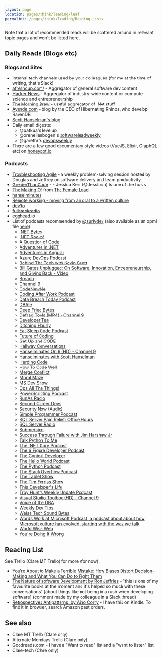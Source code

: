 ```yaml
---
layout: page
location: pages/think/leading/leaf
permalink: /pages/think/leading/Reading-Lists
---
```


Note that a lot of recommended reads will be scattered around in relevant topic pages and won't be listed here.

## Daily Reads (Blogs etc)

### Blogs and Sites

- Internal tech channels used by your colleagues (for me at the time of writing, that's Slack) 
- [afreshcup.com/](https://afreshcup.com/) - Aggregator of general software dev content
- [Hacker News](https://news.ycombinator.com/) - Aggregator of industry-wide content on computer science and entrepreneurship
- [The Morning Brew](http://blog.cwa.me.uk) - useful aggregator of .Net stuff
- [Ayende.com](https://ayende.com/blog/) - blog by the CEO of Hibernating Rhinos, who develop RavenDB
- [Scott Hanselman's blog](https://hanselman.com/blog/)
- Daily email digests:
    - @patkua's [levelup](http://levelup.patkua.com)
    - @orenellenbogen's [softwareleadweekly](https://softwareleadweekly.com)
    - @garethr's [devopsweekly](http://devopsweekly.com)
- There are a few good documentary style videos (VueJS, Elixir, GraphQL etc) on [honeypot.io](https://cult.honeypot.io/originals)

### Podcasts

- [Troubleshooting Agile](https://conversationaltransformation.com/troubleshooting-agile-podcast/) - a weekly problem-solving session hosted by Douglas and Jeffrey on software delivery and team productivity.
- [GreaterThanCode](https://www.greaterthancode.com/) - - Jessica Kerr (@Jessitron) is one of the hosts
- [The Making Of](https://www.thefemalelead.com/podcast-1) from [The Female Lead](https://www.thefemalelead.com/) 
- [hanselminutes](https://www.hanselminutes.com/)
- [Remote working - moving from an oral to a written culture](https://www.cherryleaf.com/2020/05/podcast-88-will-myddelton-on-moving-from-an-oral-to-a-written-culture/?utm_source=rss&utm_medium=rss&utm_campaign=podcast-88-will-myddelton-on-moving-from-an-oral-to-a-written-culture)
- [dev/to](https://dev.to/pod)
- [fullstackradio](https://fullstackradio.com)
- [egghead.io](https://egghead.io/podcasts)
- List of podcasts recommended by [@surlydev](https://twitter.com/surlydev) (also available as an opml file [here](/resources/recommended_podcasts.opml)):
	- [.NET Bytes](https://www.dotnetbytes.fm/rss.xml)
	- [.NET Rocks!](http://feeds.feedburner.com/netRocksFullMp3Downloads)
	- [A Question of Code](https://feeds.transistor.fm/a-question-of-code)
	- [Adventures in .NET](https://feeds.feedwrench.com/AdventuresInDotNet.rss)
	- [Adventures in Angular](http://feeds.feedwrench.com/AdventuresInAngular.rss)
	- [Azure DevOps Podcast](http://azuredevopspodcast.clear-measure.com/rss)
	- [Behind The Tech with Kevin Scott](http://behindthetech.mpsn.libsynpro.com/rss)
	- [Bill Gates Unplugged: On Software, Innovation, Entrepreneurship, and Giving Back - Video](https://deimos.apple.com/WebObjects/Core.woa/GetRSS/washington-public-dz.7171378026.07171378028?U=http%3A%2F%2Fwww.uwtv.org%2Fpodcasts%2Fdynamic_uwitunes.aspx%3Ffid%3D5204%26type%3D2)
	- [Breach](https://www.omnycontent.com/d/playlist/aaea4e69-af51-495e-afc9-a9760146922b/2e15f508-8c30-4175-a9de-aac50171d7b2/6f7e8fd1-2b47-45fc-9459-aac50171d7bc/podcast.rss)
	- [Channel 9](https://channel9.msdn.com/Feeds/RSS/mp3)
	- [CodeNewbie](http://feeds.podtrac.com/q8s8ba9YtM6r)
	- [Coding After Work Podcast](https://codingafterwork.libsyn.com/rss)
	- [Data Breach Today Podcast](http://www.databreachtoday.com/itunes_rss_podcasts.php)
	- [DBAle](https://redgate.libsyn.com/rss)
	- [Deep Fried Bytes](http://feeds.feedburner.com/deepfriedbytes)
	- [Defrag Tools (MP4) - Channel 9](https://channel9.msdn.com/Shows/Defrag-Tools/feed/mp4)
	- [Developer Tea](https://feeds.simplecast.com/dLRotFGk)
	- [Ditching Hourly](https://feeds.transistor.fm/ditching-hourly)
	- [Eat Sleep Code Podcast](http://feeds.feedburner.com/esc-podcast)
	- [Future of Coding](https://www.omnycontent.com/d/playlist/c4157e60-c7f8-470d-b13f-a7b30040df73/564f493f-af32-4c48-862f-a7b300e4df49/ac317852-8807-44b8-8eff-a7b300e4df52/podcast.rss)
	- [Get Up and CODE](https://getupandcode1.libsyn.com/rss)
	- [Hallway Conversations](http://feeds.feedburner.com/HallwayConversationsPodcastEpisodes)
	- [Hanselminutes On 9 (HD) - Channel 9](http://s.ch9.ms/Shows/HanselminutesOn9/feed/mp4high)
	- [Hanselminutes with Scott Hanselman](https://feeds.simplecast.com/gvtxUiIf)
	- [Herding Code](http://feeds.feedburner.com/herdingcode)
	- [How To Code Well](https://anchor.fm/s/2d0cded8/podcast/rss)
	- [Merge Conflict](https://feeds.fireside.fm/mergeconflict/rss)
	- [Moral Maze](https://podcasts.files.bbci.co.uk/b006qk11.rss)
	- [MS Dev Show](https://msdevshow.libsyn.com/rss)
	- [Ops All The Things!](http://opsallthethings.s3-website-us-east-1.amazonaws.com/podcast.xml)
	- [PowerScripting Podcast](https://powerscripting.libsyn.com/rss)
	- [RunAs Radio](http://feeds.feedburner.com/RunasRadio)
	- [Second Career Devs](http://feeds.soundcloud.com/users/soundcloud:users:332558027/sounds.rss)
	- [Security Now (Audio)](https://feeds.twit.tv/sn.xml)
	- [Simple Programmer Podcast](https://simpleprogrammer.libsyn.com/rss)
	- [SQL Server Pain Relief: Office Hours](http://brentozarunlimited.libsyn.com/rss)
	- [SQL Server Radio](http://madeirasqlserverradio.libsyn.com/rss)
	- [Submersion](http://feeds.soundcloud.com/users/soundcloud:users:405505446/sounds.rss)
	- [Success Through Failure with Jim Harshaw Jr](https://jimharshaw.libsyn.com/rss)
	- [Talk Python To Me](https://talkpython.fm/episodes/rss)
	- [The .NET Core Podcast](https://thedotnetcorepodcast.libsyn.com/rss)
	- [The 6 Figure Developer Podcast](http://6figuredev.com/feed/podcast)
	- [The Cynical Developer](https://cynicaldeveloper.libsyn.com/rss)
	- [The Hello World Podcast](https://hwpod.libsyn.com/rss)
	- [The Python Podcast](https://www.podcastinit.com/feed/mp3/)
	- [The Stack Overflow Podcast](https://stackoverflow.blog/podcasts/?feed=podcast)
	- [The Tablet Show](http://www.pwop.com/feed.aspx?show=thetabletshow)
	- [The Tim Ferriss Show](https://rss.art19.com/tim-ferriss-show)
	- [This Developer's Life](http://feeds.feedburner.com/ThisDevelopersLife)
	- [Troy Hunt's Weekly Update Podcast](https://www.omnycontent.com/d/playlist/1439345f-6152-486d-a9c2-a6bf0067f2b7/3ba9af7f-3bfb-48fd-aae7-a6bf00689c10/fde26e49-9fb8-457d-8f16-a6bf00696676/podcast.rss)
	- [Visual Studio Toolbox (HD) - Channel 9](https://origin.ch9.ms/Shows/Visual-Studio-Toolbox/feed/mp4high)
	- [Voice of the DBA](http://voiceofthedba.wordpress.com/feed/)
	- [Weekly Dev Tips](https://feeds.simplecast.com/W8bGHhCA)
	- [Weiss Tech Sound Bytes](http://feeds.soundcloud.com/users/soundcloud:users:48468118/sounds.rss)
	- [Words Work at Microsoft Podcast, a podcast about about how Microsoft culture has evolved, starting with the way we talk](http://feeds.soundcloud.com/users/soundcloud:users:344287550/sounds.rss)
	- [World Wise Web](https://podcasts.files.bbci.co.uk/w13xttzz.rss)
	- [You're Doing It Wrong](https://podcasts.files.bbci.co.uk/b09v3gwk.rss)


## Reading List

See Trello (Clare MT Trello) for more (for now).

- [You're About to Make a Terrible Mistake: How Biases Distort Decision-Making and What You Can Do to Fight Them](https://www.amazon.com/Youre-About-Make-Terrible-Mistake/dp/0316494984)
- [The Nature of software Development by Ron Jeffries](https://pragprog.com/titles/rjnsd/the-nature-of-software-development/) - "this is one of my favourite books at the moment and it's helped so much with these conversations" [about things like not being in a rush when developing software] (comment made by my colleague in a Slack thread)
- [Retrospectives Antipatterns, by Aino Corry](https://metadeveloper.com/retrospective-antipatterns/) - I have this on Kindle. To find it in browser, search Amazon past orders.

## See also

- Clare MT Trello (Clare only)
- Alternate Mondays Trello (Clare only)
- Goodreads.com - I have a "Want to read" list and a "want to listen" list
- Clare-tech (Clare only)